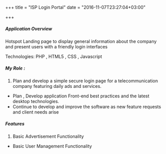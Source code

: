 +++
title = "ISP Login Portal"
date = "2016-11-07T23:27:04+03:00"

+++

##### Application Overview

Hotspot Landing page to display general information about the company and present users with a friendly login interfaces

Technologies:
PHP , HTML5  , CSS , Javascript

##### My Role :

1. Plan and develop a simple secure login page for a telecommunication company featuring daily ads and services.
* Plan , Develop application Front-end best practices and the latest desktop technologies.
* Continue to develop and improve the software as new feature requests and client needs arise

##### Features
1. Basic Advertisement Functionality
* Basic User Management Functionality
